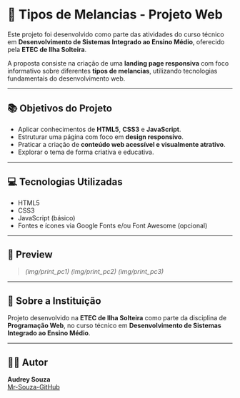 # 🍉 Tipos de Melancias - Projeto Web

Este projeto foi desenvolvido como parte das atividades do curso técnico em **Desenvolvimento de Sistemas Integrado ao Ensino Médio**, oferecido pela **ETEC de Ilha Solteira**.

A proposta consiste na criação de uma **landing page responsiva** com foco informativo sobre diferentes **tipos de melancias**, utilizando tecnologias fundamentais do desenvolvimento web.

---

## 📚 Objetivos do Projeto

- Aplicar conhecimentos de **HTML5**, **CSS3** e **JavaScript**.
- Estruturar uma página com foco em **design responsivo**.
- Praticar a criação de **conteúdo web acessível e visualmente atrativo**.
- Explorar o tema de forma criativa e educativa.

---

## 💻 Tecnologias Utilizadas

- HTML5
- CSS3
- JavaScript (básico)
- Fontes e ícones via Google Fonts e/ou Font Awesome (opcional)

---

## 📸 Preview

> *(img/print_pc1)*
> *(img/print_pc2)*
> *(img/print_pc3)*

---

## 🏫 Sobre a Instituição

Projeto desenvolvido na **ETEC de Ilha Solteira** como parte da disciplina de **Programação Web**, no curso técnico em **Desenvolvimento de Sistemas Integrado ao Ensino Médio**.

---

## 👩‍💻 Autor

**Audrey Souza**  
[Mr-Souza-GitHub](https://github.com/Mr-Souza-GitHub)

